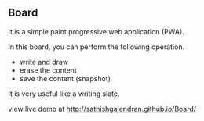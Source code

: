 ## Board
It is a simple paint progressive web application (PWA).

In this board, you can perform the following operation.
  - write and draw
  - erase the content
  - save the content (snapshot)

It is very useful like a writing slate.

view live demo at http://sathishgajendran.github.io/Board/
